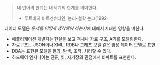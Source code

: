 > 내 언어의 한계는 내 세계의 한계를 의미한다.
> - 루트비히 비트겐슈타인, 논리-철학 논고(1992)

데이터 모델은 *문제를 어떻게 생각해야 하는지*에 대해서 지대한 영향을 미친다.
- 애플리케이션 개발자는 현실을 보고 객체나 자료 구조, API를 모델링한다.
- 자료구조는 JSON이나 XML, RDB나 그래프 모델 같은 범용 데이터 모델로 표현
- DBA는 표현된 모델을 질의, 탐색, 조작, 처리할 수 있다.
- 하드웨어 엔지니어는 전류, 빛, 자기장의 관점에서 바이트를 표현한다.
